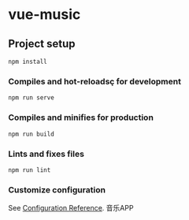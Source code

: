 # vue-music

## Project setup
```
npm install
```

### Compiles and hot-reloadsç for development
```
npm run serve
```

### Compiles and minifies for production
```
npm run build
```

### Lints and fixes files
```
npm run lint
```

### Customize configuration
See [Configuration Reference](https://cli.vuejs.org/config/).
音乐APP
